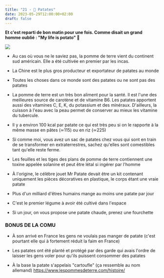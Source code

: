 ```yaml
---
title: "21 - 🥔 Patates"
date: 2023-05-29T12:00:00+02:00
draft: false
---
```


**Et c'est reparti de bon matin pour une fois.
Comme disait un grand homme oublié : "My life is potato" 🥔**

![](/img/21.jpg)

- Au cas où vous ne le saviez pas, la pomme de terre vient du continent sud américain. Elle a été cultivée en premier par les incas.

- La Chine est le plus gros producteur et exportateur de patates au monde  

- Toutes les choses dans ce monde sont des patates ou ne sont pas des patates  

- La pomme de terre est un très bon aliment pour la santé. Il est l'une des meilleures source de carotène et de vitamine B6. Les patates apportent aussi des vitamines C, E, K, du potassium et des minéraux. D'ailleurs, la cuisson à l'eau avec la peau permet de conserver au mieux les vitamine du tubercule.

- Il y a environ 100 kcal par patate ce qui est très peu si on le rapporte à la même masse en pâtes (≃115) ou en riz (≃225)  

- Si comme moi, vous avez un sac de patates chez vous qui sont en train de se transformer en extraterrestres, sachez qu'elles sont comestibles tant qu'elle reste ferme.

- Les feuilles et les tiges des plans de pomme de terre contiennent une toxine appelée solanine et peut être létal si ingérer par l'homme

- À l'origine, le célèbre jouet Mr Patate devait être un kit contenant uniquement les pièces décoratives en plastique, le corps étant une vraie patate

- Plus d'un milliard d'êtres humains mange au moins une patate par jour

- C'est le premier légume à avoir été cultivé dans l'espace

- Si un jour, on vous propose une patate chaude, prenez une fourchette

### BONUS DE LA COMU

- À son arrivé en France les gens ne voulais pas manger de patate (c'est pourtant elle qui à fortement réduit la faim en France)

- Les patates ont été planté et protégé par des garde qui avais l'ordre de laisser les gens voler pour qu'ils puissent consommer des patates

- À la base la patate s'appelais "cartoufle" (ça ressemble au nom allemand) https://www.lespommesdeterre.com/histoire/
